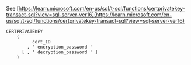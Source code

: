 See [https://learn.microsoft.com/en-us/sql/t-sql/functions/certprivatekey-transact-sql?view=sql-server-ver16](https://learn.microsoft.com/en-us/sql/t-sql/functions/certprivatekey-transact-sql?view=sql-server-ver16)
```
CERTPRIVATEKEY   
    (  
          cert_ID   
        , ' encryption_password '   
      [ , ' decryption_password ' ]  
    )
```

